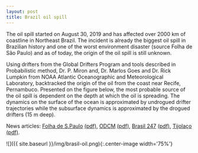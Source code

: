 ```yaml
---
layout: post
title: Brazil oil spill
---
```


The oil spill started on August 30, 2019 and has affected over 2000 km of coastline in Northeast Brazil. The incident is already the biggest oil spill in Brazilian history and one of the worst environment disaster (source Folha de São Paulo) and as of today, the origin of the oil spill is still unknown.

Using drifters from the Global Drifters Program and tools described in Probabilistic method, Dr. P. Miron and, Dr. Marlos Goes and Dr. Rick Lumpkin from NOAA Atlantic Oceanographic and Meteorological Laboratory, backtracked the origin of the oil from the coast near Recife, Pernambuco. Presented on the figure below, the most probable source of the oil spill is dependent on the depth at which the oil is spreading. The dynamics on the surface of the ocean is approximated by undrogued drifter trajectories while the subsurface dynamics is approximated by the drogued drifters (15 m deep).

News articles: [Folha de S.Paulo](https://www1.folha.uol.com.br/ambiente/2019/10/tecnica-usada-em-desastre-aereo-ajuda-na-busca-por-origem-do-oleo-que-atinge-o-nordeste.shtml) [(pdf)](/archive/news/2019-folha-oleo.pdf), [ODCM](https://www.diariodocentrodomundo.com.br/manchas-de-oleo-nenhuma-acao-muita-politica-e-pouca-ciencia-por-fernando-brito/) [(pdf)](/archive/news/2019-odcm-oleo.pdf), [Brasil 247](https://www.brasil247.com/midia/manchas-de-oleo-nenhuma-acao-muita-politica-e-pouca-ciencia) [(pdf)](/archive/news/2019-midia-oleo.pdf), [Tijolaço](http://www.tijolaco.net/blog/manchas-de-oleo-nenhuma-acao-muita-politica-e-pouca-ciencia/) [(pdf)](/archive/news/2019-tijolaco-oleo.pdf).

![]({{ site.baseurl }}/img/brasil-oil.png){:.center-image width='75%'}

